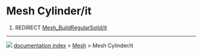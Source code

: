 # Mesh Cylinder/it
1.  REDIRECT [Mesh_BuildRegularSolid/it](Mesh_BuildRegularSolid/it.md)



---
![](images/Button_right.svg) [documentation index](../README.md) > [Mesh](Mesh_Workbench.md) > Mesh Cylinder/it
